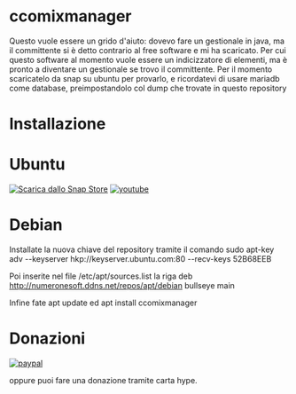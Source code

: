 # ccomixmanager
Questo vuole essere un grido d'aiuto: dovevo fare un gestionale in java, ma il committente si è detto contrario al free software e mi ha scaricato.
Per cui questo software al momento vuole essere un indicizzatore di elementi, ma è pronto a diventare un gestionale se trovo il committente.
Per il momento scaricatelo da snap su ubuntu per provarlo, e ricordatevi di usare mariadb come database, preimpostandolo col dump che trovate in questo repository


# Installazione
# Ubuntu

[![Scarica dallo Snap Store](https://snapcraft.io/static/images/badges/it/snap-store-black.svg)](https://snapcraft.io/ccomixmanager)
[![youtube](https://i.ibb.co/WGHkfTF/a.png)](https://www.youtube.com/watch?v=kEEjx6OYFpo)
# Debian

Installate la nuova chiave del repository tramite il comando sudo apt-key adv --keyserver hkp://keyserver.ubuntu.com:80 --recv-keys 52B68EEB

Poi inserite nel file /etc/apt/sources.list la riga deb http://numeronesoft.ddns.net/repos/apt/debian bullseye main

Infine fate apt update ed apt install ccomixmanager

# Donazioni

[![paypal](https://www.paypalobjects.com/it_IT/IT/i/btn/btn_donateCC_LG.gif)](https://www.paypal.com/cgi-bin/webscr?cmd=_s-xclick&hosted_button_id=H4ZHTFRCETWXG)

oppure puoi fare una donazione tramite carta hype.

